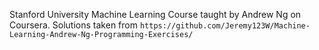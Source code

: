 Stanford University Machine Learning Course taught by Andrew Ng on Coursera. Solutions taken from `https://github.com/Jeremy123W/Machine-Learning-Andrew-Ng-Programming-Exercises/`